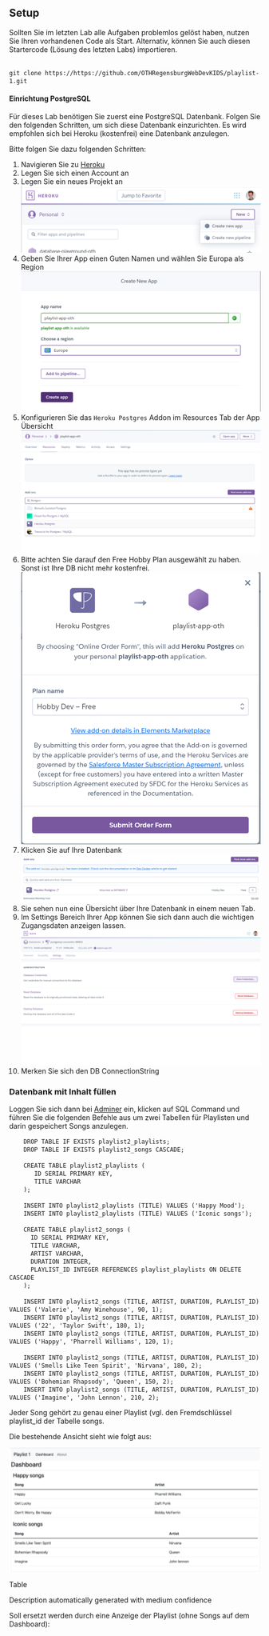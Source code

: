 ## Setup

Sollten Sie im letzten Lab alle Aufgaben problemlos gelöst haben, nutzen Sie Ihren vorhandenen Code als Start.
Alternativ, können Sie auch diesen Startercode (Lösung des letzten Labs) importieren.
~~~shell
   
git clone https://https://github.com/OTHRegensburgWebDevKIDS/playlist-1.git
~~~

#### Einrichtung PostgreSQL

Für dieses Lab benötigen Sie zuerst eine PostgreSQL Datenbank. Folgen Sie den folgenden Schritten, um sich diese Datenbank einzurichten.
Es wird empfohlen sich bei Heroku (kostenfrei) eine Datenbank anzulegen. 

Bitte folgen Sie dazu folgenden Schritten: 

1. Navigieren Sie zu [Heroku](https://www.heroku.com/)
2. Legen Sie sich einen Account an 
3. Legen Sie ein neues Projekt an
![img_1.png](img/img_1.png)
4. Geben Sie Ihrer App einen Guten Namen und wählen Sie Europa als Region
![img_2.png](img/img_2.png)
5. Konfigurieren Sie das `Heroku Postgres` Addon im Resources Tab der App Übersicht
![img_3.png](img/img_3.png)
6. Bitte achten Sie darauf den Free Hobby Plan ausgewählt zu haben. Sonst ist Ihre DB nicht mehr kostenfrei.
![img_4.png](img/img_4.png)
7. Klicken Sie auf Ihre Datenbank
![img_5.png](img/img_5.png)
8. Sie sehen nun eine Übersicht über Ihre Datenbank in einem neuen Tab.
9. Im Settings Bereich Ihrer App können Sie sich dann auch die wichtigen Zugangsdaten anzeigen lassen. 
![img_6.png](img/img_6.png)
10. Merken Sie sich den DB ConnectionString 

### Datenbank mit Inhalt füllen


Loggen Sie sich dann bei [Adminer](https://adminer.cs50.net/) ein, klicken auf SQL Command und führen Sie die folgenden Befehle aus um zwei Tabellen für Playlisten und darin gespeichert Songs anzulegen. 

~~~ shell
    DROP TABLE IF EXISTS playlist2_playlists; 
    DROP TABLE IF EXISTS playlist2_songs CASCADE; 
     
    CREATE TABLE playlist2_playlists ( 
       ID SERIAL PRIMARY KEY, 
       TITLE VARCHAR 
    ); 
     
    INSERT INTO playlist2_playlists (TITLE) VALUES ('Happy Mood'); 
    INSERT INTO playlist2_playlists (TITLE) VALUES ('Iconic songs'); 
     
    CREATE TABLE playlist2_songs ( 
      ID SERIAL PRIMARY KEY, 
      TITLE VARCHAR, 
      ARTIST VARCHAR, 
      DURATION INTEGER, 
      PLAYLIST_ID INTEGER REFERENCES playlist_playlists ON DELETE CASCADE 
    ); 
     
    INSERT INTO playlist2_songs (TITLE, ARTIST, DURATION, PLAYLIST_ID) VALUES ('Valerie', 'Amy Winehouse', 90, 1); 
    INSERT INTO playlist2_songs (TITLE, ARTIST, DURATION, PLAYLIST_ID) VALUES ('22', 'Taylor Swift', 180, 1); 
    INSERT INTO playlist2_songs (TITLE, ARTIST, DURATION, PLAYLIST_ID) VALUES ('Happy', 'Pharrell Williams', 120, 1); 
     
    INSERT INTO playlist2_songs (TITLE, ARTIST, DURATION, PLAYLIST_ID) VALUES ('Smells Like Teen Spirit', 'Nirvana', 180, 2); 
    INSERT INTO playlist2_songs (TITLE, ARTIST, DURATION, PLAYLIST_ID) VALUES ('Bohemian Rhapsody', 'Queen', 150, 2); 
    INSERT INTO playlist2_songs (TITLE, ARTIST, DURATION, PLAYLIST_ID) VALUES ('Imagine', 'John Lennon', 210, 2); 
~~~



Jeder Song gehört zu genau einer Playlist (vgl. den Fremdschlüssel playlist_id der Tabelle songs.





Die bestehende Ansicht sieht wie folgt aus:

![img.png](img/Bestehend.png)


Table

Description automatically generated with medium confidence



Soll ersetzt werden durch eine Anzeige der Playlist (ohne Songs auf dem Dashboard):
